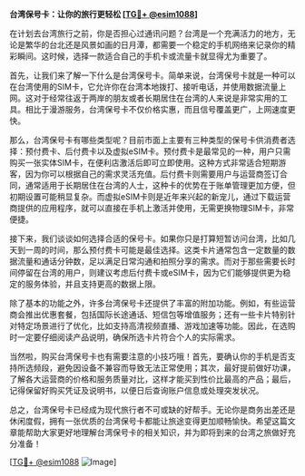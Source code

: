 **台湾保号卡：让你的旅行更轻松 [[TG💪+ @esim1088](https://t.me/s/esim1088)]**

在计划去台湾旅行之前，你是否担心过通讯问题？台湾是一个充满活力的地方，无论是繁华的台北还是风景如画的日月潭，都需要一个稳定的手机网络来记录你的精彩瞬间。这时候，选择一款适合自己的手机卡或流量卡就显得尤为重要了。

首先，让我们来了解一下什么是台湾保号卡。简单来说，台湾保号卡就是一种可以在台湾使用的SIM卡，它允许你在台湾本地拨打、接听电话，并使用数据流量上网。这对于经常往返于两岸的朋友或者长期居住在台湾的人来说是非常实用的工具。相比于漫游服务，台湾保号卡不仅价格实惠，而且信号覆盖更广，上网速度更快。

那么，台湾保号卡有哪些类型呢？目前市面上主要有三种类型的保号卡供消费者选择：预付费卡、后付费卡以及虚拟eSIM卡。预付费卡是最常见的一种，用户只需购买一张实体SIM卡，在便利店激活后即可立即使用。这种方式非常适合短期游客，因为你可以根据自己的需求灵活充值。后付费卡则需要用户与运营商签订合同，通常适用于长期居住在台湾的人士，这种卡的优势在于账单管理更加方便，但初期设置可能稍显复杂。而虚拟eSIM卡则是近年来兴起的新宠儿，通过下载运营商提供的应用程序，就可以直接在手机上激活并使用，无需更换物理SIM卡，非常便捷。

接下来，我们谈谈如何选择合适的保号卡。如果你只是打算短暂访问台湾，比如几天到一周的时间，那么预付费卡可能是最佳选择。这类卡片通常包含一定数量的数据流量和通话分钟数，足以满足日常沟通和拍照分享的需求。而对于那些需要长时间停留在台湾的用户，则建议考虑后付费卡或eSIM卡，因为它们能够提供更为稳定的服务体验，并且支持更高的数据上限。

除了基本的功能之外，许多台湾保号卡还提供了丰富的附加功能。例如，有些运营商会推出优惠套餐，包括国际长途通话、短信包等增值服务；还有一些卡片特别针对特定场景进行了优化，比如支持高清视频直播、游戏加速等功能。因此，在选购时一定要仔细阅读产品说明，确保所选卡片符合个人的实际需求。

当然啦，购买台湾保号卡也有需要注意的小技巧哦！首先，要确认你的手机是否支持所选频段，避免因设备不兼容而导致无法正常使用；其次，最好提前做好功课，了解各大运营商的价格和服务质量对比，这样才能买到性价比最高的产品；最后，记得保留好购买凭证及说明书，以便日后查询账户信息或处理突发状况。

总之，台湾保号卡已经成为现代旅行者不可或缺的好帮手。无论你是商务出差还是休闲度假，拥有一张优质的台湾保号卡都能让旅途变得更加顺畅愉快。希望这篇文章能帮助大家更好地理解台湾保号卡的相关知识，并为即将到来的台湾之旅做好充分准备！

[[TG💪+ @esim1088](https://t.me/s/esim1088) ![Image](https://i.postimg.cc/4NQfJmqS/Snipaste-2025-05-13-00-14-12.png)]